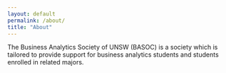 ```yaml
---
layout: default
permalink: /about/
title: "About"
---
```


The Business Analytics Society of UNSW (BASOC) is a society which is tailored to provide support for business analytics students and students enrolled in related majors.
